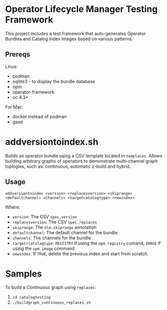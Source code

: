 # Operator Lifecycle Manager Testing Framework
This project includes a test framework that auto-generates Operator Bundles and Catalog Index Images based on various patterns.

## Prereqs
Linux:
* podman
* sqllite3 - to display the bundle database
* opm 
* operator-framework
* oc 4.3+

For Mac:
* docker instead of podman
* gsed

# addversiontoindex.sh
Builds an operator bundle using a CSV template located in `templates`.  Allows building arbitrary graphs of operators to demonstrate multi-channel graph toplogies, such as:  continuous, automatic z-build and hybrid.

## Usage
`addversiontoindex <version> <replacesversion> <skiprange> <defaultchannel> <channels> <targetcatalogtype> <newindex>`

Where:
- `version`:  The CSV `spec.version`
- `replacesversion`: The CSV `spec.replaces`
- `skiprange`: The `olm.skiprange` annotation
- `defaultchannel`: The default channel for the bundle
- `channels`: The channels for the bundle
- `targetrcatalogtype`: `REGISTRY` if using the `opm registry` comand, `IMAGE` if using the `opm image` command
- `newindex`:  If `TRUE`, delete the previous index and start from scratch.

# Samples
To build a Continuous graph using `replaces`:
1. `cd catalogtesting`
2. `./buildgraph_continuous_replaces.sh`